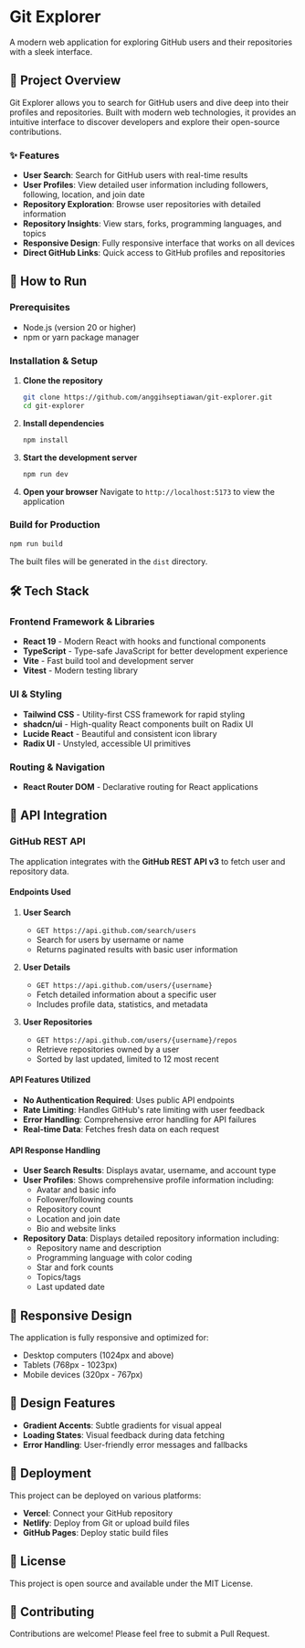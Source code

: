 # Git Explorer

A modern web application for exploring GitHub users and their repositories with a sleek interface.

## 🌟 Project Overview

Git Explorer allows you to search for GitHub users and dive deep into their profiles and repositories. Built with modern web technologies, it provides an intuitive interface to discover developers and explore their open-source contributions.

### ✨ Features

- **User Search**: Search for GitHub users with real-time results
- **User Profiles**: View detailed user information including followers, following, location, and join date
- **Repository Exploration**: Browse user repositories with detailed information
- **Repository Insights**: View stars, forks, programming languages, and topics
- **Responsive Design**: Fully responsive interface that works on all devices
- **Direct GitHub Links**: Quick access to GitHub profiles and repositories

## 🚀 How to Run

### Prerequisites

- Node.js (version 20 or higher)
- npm or yarn package manager

### Installation & Setup

1. **Clone the repository**

   ```bash
   git clone https://github.com/anggihseptiawan/git-explorer.git
   cd git-explorer
   ```

2. **Install dependencies**

   ```bash
   npm install
   ```

3. **Start the development server**

   ```bash
   npm run dev
   ```

4. **Open your browser**
   Navigate to `http://localhost:5173` to view the application

### Build for Production

```bash
npm run build
```

The built files will be generated in the `dist` directory.

## 🛠️ Tech Stack

### Frontend Framework & Libraries

- **React 19** - Modern React with hooks and functional components
- **TypeScript** - Type-safe JavaScript for better development experience
- **Vite** - Fast build tool and development server
- **Vitest** - Modern testing library

### UI & Styling

- **Tailwind CSS** - Utility-first CSS framework for rapid styling
- **shadcn/ui** - High-quality React components built on Radix UI
- **Lucide React** - Beautiful and consistent icon library
- **Radix UI** - Unstyled, accessible UI primitives

### Routing & Navigation

- **React Router DOM** - Declarative routing for React applications

## 🔌 API Integration

### GitHub REST API

The application integrates with the **GitHub REST API v3** to fetch user and repository data.

#### Endpoints Used

1. **User Search**

   - `GET https://api.github.com/search/users`
   - Search for users by username or name
   - Returns paginated results with basic user information

2. **User Details**

   - `GET https://api.github.com/users/{username}`
   - Fetch detailed information about a specific user
   - Includes profile data, statistics, and metadata

3. **User Repositories**
   - `GET https://api.github.com/users/{username}/repos`
   - Retrieve repositories owned by a user
   - Sorted by last updated, limited to 12 most recent

#### API Features Utilized

- **No Authentication Required**: Uses public API endpoints
- **Rate Limiting**: Handles GitHub's rate limiting with user feedback
- **Error Handling**: Comprehensive error handling for API failures
- **Real-time Data**: Fetches fresh data on each request

#### API Response Handling

- **User Search Results**: Displays avatar, username, and account type
- **User Profiles**: Shows comprehensive profile information including:
  - Avatar and basic info
  - Follower/following counts
  - Repository count
  - Location and join date
  - Bio and website links
- **Repository Data**: Displays detailed repository information including:
  - Repository name and description
  - Programming language with color coding
  - Star and fork counts
  - Topics/tags
  - Last updated date

## 📱 Responsive Design

The application is fully responsive and optimized for:

- Desktop computers (1024px and above)
- Tablets (768px - 1023px)
- Mobile devices (320px - 767px)

## 🎨 Design Features

- **Gradient Accents**: Subtle gradients for visual appeal
- **Loading States**: Visual feedback during data fetching
- **Error Handling**: User-friendly error messages and fallbacks

## 🚀 Deployment

This project can be deployed on various platforms:

- **Vercel**: Connect your GitHub repository
- **Netlify**: Deploy from Git or upload build files
- **GitHub Pages**: Deploy static build files

## 📄 License

This project is open source and available under the MIT License.

## 🤝 Contributing

Contributions are welcome! Please feel free to submit a Pull Request.
